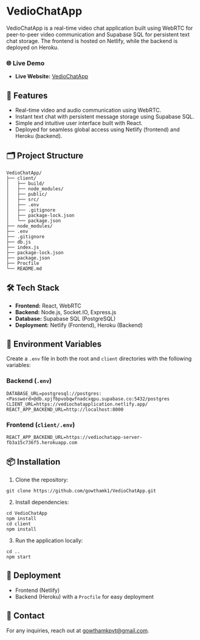 # VedioChatApp

VedioChatApp is a real-time video chat application built using WebRTC for peer-to-peer video communication and Supabase SQL for persistent text chat storage. The frontend is hosted on Netlify, while the backend is deployed on Heroku.

### 🌐 Live Demo

* **Live Website:** [VedioChatApp](https://vediochatapplication.netlify.app/)

## 🚀 Features

* Real-time video and audio communication using WebRTC.
* Instant text chat with persistent message storage using Supabase SQL.
* Simple and intuitive user interface built with React.
* Deployed for seamless global access using Netlify (frontend) and Heroku (backend).

## 🗂️ Project Structure

```
VedioChatApp/
├── client/
│   ├── build/
│   ├── node_modules/
│   ├── public/
│   ├── src/
│   ├── .env
│   ├── .gitignore
│   ├── package-lock.json
│   └── package.json
├── node_modules/
├── .env
├── .gitignore
├── db.js
├── index.js
├── package-lock.json
├── package.json
├── Procfile
└── README.md
```

## 🛠️ Tech Stack

* **Frontend:** React, WebRTC
* **Backend:** Node.js, Socket.IO, Express.js
* **Database:** Supabase SQL (PostgreSQL)
* **Deployment:** Netlify (Frontend), Heroku (Backend)

## 📝 Environment Variables

Create a `.env` file in both the root and `client` directories with the following variables:

### Backend (`.env`)

```
DATABASE_URL=postgresql://postgres:<Password>@db.xpjfbpvobqwfnadcxqpu.supabase.co:5432/postgres
CLIENT_URL=https://vediochatapplication.netlify.app/
REACT_APP_BACKEND_URL=http://localhost:8000
```

### Frontend (`client/.env`)

```
REACT_APP_BACKEND_URL=https://vediochatapp-server-fb3a15c736f5.herokuapp.com
```

## 📦 Installation

1. Clone the repository:

```
git clone https://github.com/gowthamk1/VedioChatApp.git
```

2. Install dependencies:

```
cd VedioChatApp
npm install
cd client
npm install
```

3. Run the application locally:

```
cd ..
npm start
```

## 🚀 Deployment

* Frontend (Netlify)
* Backend (Heroku) with a `Procfile` for easy deployment

## 📧 Contact

For any inquiries, reach out at [gowthamkpvt@gmail.com](mailto:gowthamkpvt@gmail.com).
